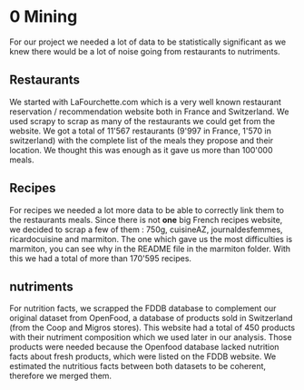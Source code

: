 # 0 Mining

For our project we needed a lot of data to be statistically significant as we knew there would be a lot of noise going from restaurants to nutriments.

## Restaurants

We started with LaFourchette.com which is a very well known restaurant reservation / recommendation website both in France and Switzerland.
We used scrapy to scrap as many of the restaurants we could get from the website. 
We got a total of 11'567 restaurants (9'997 in France, 1'570 in switzerland) with the complete list of the meals they propose and their location. 
We thought this was enough as it gave us more than 100'000 meals.

## Recipes

For recipes we needed a lot more data to be able to correctly link them to the restaurants meals.
Since there is not **one** big French recipes website, we decided to scrap a few of them : 
750g, cuisineAZ, journaldesfemmes, ricardocuisine and marmiton.
The one which gave us the most difficulties is marmiton, you can see why in the README file in the marmiton folder.
With this we had a total of more than 170'595 recipes.

## nutriments

For nutrition facts, we scrapped the FDDB database to complement our original dataset from OpenFood, a database of products sold in Switzerland (from the Coop and Migros stores).
This website had a total of 450 products with their nutriment composition which we used later in our analysis. 
Those products were needed because the Openfood database lacked nutrition facts about fresh products, which were listed on the FDDB website. We estimated the nutritious facts between both datasets to be coherent, therefore we merged them.
